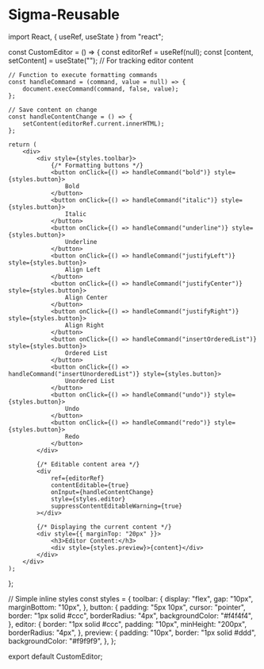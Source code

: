 # Sigma-Reusable

import React, { useRef, useState } from "react";

const CustomEditor = () => {
    const editorRef = useRef(null);
    const [content, setContent] = useState(""); // For tracking editor content

    // Function to execute formatting commands
    const handleCommand = (command, value = null) => {
        document.execCommand(command, false, value);
    };

    // Save content on change
    const handleContentChange = () => {
        setContent(editorRef.current.innerHTML);
    };

    return (
        <div>
            <div style={styles.toolbar}>
                {/* Formatting buttons */}
                <button onClick={() => handleCommand("bold")} style={styles.button}>
                    Bold
                </button>
                <button onClick={() => handleCommand("italic")} style={styles.button}>
                    Italic
                </button>
                <button onClick={() => handleCommand("underline")} style={styles.button}>
                    Underline
                </button>
                <button onClick={() => handleCommand("justifyLeft")} style={styles.button}>
                    Align Left
                </button>
                <button onClick={() => handleCommand("justifyCenter")} style={styles.button}>
                    Align Center
                </button>
                <button onClick={() => handleCommand("justifyRight")} style={styles.button}>
                    Align Right
                </button>
                <button onClick={() => handleCommand("insertOrderedList")} style={styles.button}>
                    Ordered List
                </button>
                <button onClick={() => handleCommand("insertUnorderedList")} style={styles.button}>
                    Unordered List
                </button>
                <button onClick={() => handleCommand("undo")} style={styles.button}>
                    Undo
                </button>
                <button onClick={() => handleCommand("redo")} style={styles.button}>
                    Redo
                </button>
            </div>

            {/* Editable content area */}
            <div
                ref={editorRef}
                contentEditable={true}
                onInput={handleContentChange}
                style={styles.editor}
                suppressContentEditableWarning={true}
            ></div>

            {/* Displaying the current content */}
            <div style={{ marginTop: "20px" }}>
                <h3>Editor Content:</h3>
                <div style={styles.preview}>{content}</div>
            </div>
        </div>
    );
};

// Simple inline styles
const styles = {
    toolbar: {
        display: "flex",
        gap: "10px",
        marginBottom: "10px",
    },
    button: {
        padding: "5px 10px",
        cursor: "pointer",
        border: "1px solid #ccc",
        borderRadius: "4px",
        backgroundColor: "#f4f4f4",
    },
    editor: {
        border: "1px solid #ccc",
        padding: "10px",
        minHeight: "200px",
        borderRadius: "4px",
    },
    preview: {
        padding: "10px",
        border: "1px solid #ddd",
        backgroundColor: "#f9f9f9",
    },
};

export default CustomEditor;
